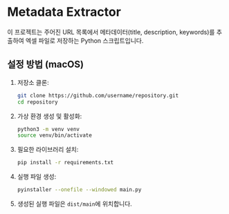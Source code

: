 # Metadata Extractor

이 프로젝트는 주어진 URL 목록에서 메타데이터(title, description, keywords)를 추출하여 엑셀 파일로 저장하는 Python 스크립트입니다.

## 설정 방법 (macOS)

1. 저장소 클론:
    ```sh
    git clone https://github.com/username/repository.git
    cd repository
    ```

2. 가상 환경 생성 및 활성화:
    ```sh
    python3 -m venv venv
    source venv/bin/activate
    ```

3. 필요한 라이브러리 설치:
    ```sh
    pip install -r requirements.txt
    ```

4. 실행 파일 생성:
    ```sh
    pyinstaller --onefile --windowed main.py
    ```

5. 생성된 실행 파일은 `dist/main`에 위치합니다.
